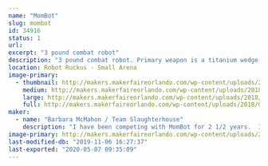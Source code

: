 ```yaml
---
name: "MomBot"
slug: mombot
id: 34916
status: 1
url: 
excerpt: "3 pound combat robot"
description: "3 pound combat robot. Primary weapon is a titanium wedge or hardened steel wedgelets.  Body is composed of UHMW with aluminum top and bottom plates.  Color is purple (unless I change it)."
location: Robot Ruckus - Small Arena
image-primary:
  - thumbnail: http://makers.makerfaireorlando.com/wp-content/uploads/2018/08/MomBot_2017-150x150.jpg
    medium: http://makers.makerfaireorlando.com/wp-content/uploads/2018/08/MomBot_2017-300x224.jpg
    large: http://makers.makerfaireorlando.com/wp-content/uploads/2018/08/MomBot_2017-1024x764.jpg
    full: http://makers.makerfaireorlando.com/wp-content/uploads/2018/08/MomBot_2017.jpg
maker:
  - name: "Barbara McMahon / Team Slaughterhouse"
    description: "I have been competing with MomBot for 2 1/2 years.  In June, I won the beetleweight class at Robot Rebellion 2.2 at DARC.  My son Ian has been a combat robot builder for over 15 years."
image-primary: http://makers.makerfaireorlando.com/wp-content/uploads/2018/08/IMG_20180811_174719.jpg
last-modified-db: "2019-11-06 16:27:37"
last-exported: "2020-05-07 09:35:09"
---
```

